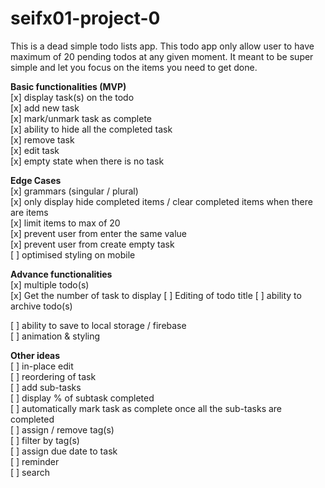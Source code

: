 # seifx01-project-0

This is a dead simple todo lists app. This todo app only allow user to have maximum of 20 pending todos at any given moment. It meant to be super simple and let you focus on the items you need to get done. 

**Basic functionalities (MVP)**  
[x] display task(s) on the todo  
[x] add new task  
[x] mark/unmark task as complete  
[x] ability to hide all the completed task  
[x] remove task  
[x] edit task  
[x] empty state when there is no task  


**Edge Cases**  
[x] grammars (singular / plural)  
[x] only display hide completed items / clear completed items when there are items  
[x] limit items to max of 20  
[x] prevent user from enter the same value  
[x] prevent user from create empty task   
[ ] optimised styling on mobile   

**Advance functionalities**  
[x] multiple todo(s)  
    [x] Get the number of task to display
    [ ] Editing of todo title
[ ] ability to archive todo(s)  

[ ] ability to save to local storage / firebase  
[ ] animation & styling   

**Other ideas**  
[ ] in-place edit  
[ ] reordering of task  
[ ] add sub-tasks  
[ ] display % of subtask completed   
[ ] automatically mark task as complete once all the sub-tasks are completed   
[ ] assign / remove tag(s)  
[ ] filter by tag(s)  
[ ] assign due date to task  
[ ] reminder  
[ ] search  


